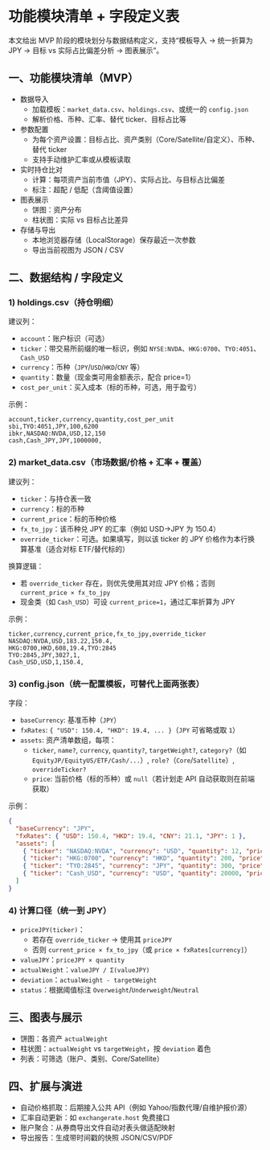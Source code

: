 # 功能模块清单 + 字段定义表

本文给出 MVP 阶段的模块划分与数据结构定义，支持“模板导入 → 统一折算为 JPY → 目标 vs 实际占比偏差分析 → 图表展示”。

## 一、功能模块清单（MVP）
- 数据导入
  - 加载模板：`market_data.csv`、`holdings.csv`、或统一的 `config.json`
  - 解析价格、币种、汇率、替代 ticker、目标占比等
- 参数配置
  - 为每个资产设置：目标占比、资产类别（Core/Satellite/自定义）、币种、替代 ticker
  - 支持手动维护汇率或从模板读取
- 实时持仓比对
  - 计算：每项资产当前市值（JPY）、实际占比、与目标占比偏差
  - 标注：超配 / 低配（含阈值设置）
- 图表展示
  - 饼图：资产分布
  - 柱状图：实际 vs 目标占比差异
- 存储与导出
  - 本地浏览器存储（LocalStorage）保存最近一次参数
  - 导出当前视图为 JSON / CSV

## 二、数据结构 / 字段定义

### 1) holdings.csv（持仓明细）
建议列：
- `account`：账户标识（可选）
- `ticker`：带交易所前缀的唯一标识，例如 `NYSE:NVDA`、`HKG:0700`、`TYO:4051`、`Cash_USD`
- `currency`：币种（`JPY`/`USD`/`HKD`/`CNY` 等）
- `quantity`：数量（现金类可用金额表示，配合 price=1）
- `cost_per_unit`：买入成本（标的币种，可选，用于盈亏）

示例：
```
account,ticker,currency,quantity,cost_per_unit
sbi,TYO:4051,JPY,100,6200
ibkr,NASDAQ:NVDA,USD,12,150
cash,Cash_JPY,JPY,1000000,
```

### 2) market_data.csv（市场数据/价格 + 汇率 + 覆盖）
建议列：
- `ticker`：与持仓表一致
- `currency`：标的币种
- `current_price`：标的币种价格
- `fx_to_jpy`：该币种兑 JPY 的汇率（例如 USD→JPY 为 150.4）
- `override_ticker`：可选。如果填写，则以该 ticker 的 JPY 价格作为本行换算基准（适合对标 ETF/替代标的）

换算逻辑：
- 若 `override_ticker` 存在，则优先使用其对应 JPY 价格；否则 `current_price × fx_to_jpy`
- 现金类（如 `Cash_USD`）可设 `current_price=1`，通过汇率折算为 JPY

示例：
```
ticker,currency,current_price,fx_to_jpy,override_ticker
NASDAQ:NVDA,USD,183.22,150.4,
HKG:0700,HKD,608,19.4,TYO:2845
TYO:2845,JPY,3027,1,
Cash_USD,USD,1,150.4,
```

### 3) config.json（统一配置模板，可替代上面两张表）
字段：
- `baseCurrency`: 基准币种（`JPY`）
- `fxRates`: `{ "USD": 150.4, "HKD": 19.4, ... }`（`JPY` 可省略或取 `1`）
- `assets`: 资产清单数组，每项：
  - `ticker`, `name?`, `currency`, `quantity?`, `targetWeight?`, `category?`（如 `EquityJP/EquityUS/ETF/Cash/...`）, `role?`（`Core`/`Satellite`）, `overrideTicker?`
  - `price`: 当前价格（标的币种）或 `null`（若计划走 API 自动获取则在前端获取）

示例：
```json
{
  "baseCurrency": "JPY",
  "fxRates": { "USD": 150.4, "HKD": 19.4, "CNY": 21.1, "JPY": 1 },
  "assets": [
    { "ticker": "NASDAQ:NVDA", "currency": "USD", "quantity": 12, "price": 183.22, "targetWeight": 0.15, "category": "EquityUS", "role": "Core" },
    { "ticker": "HKG:0700", "currency": "HKD", "quantity": 200, "price": 608, "targetWeight": 0.10, "category": "EquityHK", "role": "Satellite", "overrideTicker": "TYO:2845" },
    { "ticker": "TYO:2845", "currency": "JPY", "quantity": 300, "price": 3027, "targetWeight": 0.05, "category": "ETF", "role": "Satellite" },
    { "ticker": "Cash_USD", "currency": "USD", "quantity": 20000, "price": 1, "targetWeight": 0.10, "category": "Cash" }
  ]
}
```

### 4) 计算口径（统一到 JPY）
- `priceJPY(ticker)`：
  - 若存在 `override_ticker` → 使用其 `priceJPY`
  - 否则 `current_price × fx_to_jpy`（或 `price × fxRates[currency]`）
- `valueJPY`：`priceJPY × quantity`
- `actualWeight`：`valueJPY / Σ(valueJPY)`
- `deviation`：`actualWeight - targetWeight`
- `status`：根据阈值标注 `Overweight`/`Underweight`/`Neutral`

## 三、图表与展示
- 饼图：各资产 `actualWeight`
- 柱状图：`actualWeight` vs `targetWeight`，按 `deviation` 着色
- 列表：可筛选（账户、类别、Core/Satellite）

## 四、扩展与演进
- 自动价格抓取：后期接入公共 API（例如 Yahoo/指数代理/自维护报价源）
- 汇率自动更新：如 `exchangerate.host` 免费接口
- 账户聚合：从券商导出文件自动对表头做适配映射
- 导出报告：生成带时间戳的快照 JSON/CSV/PDF

